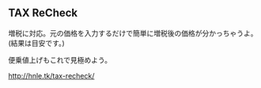 
TAX ReCheck
----

増税に対応。元の価格を入力するだけで簡単に増税後の価格が分かっちゃうよ。(結果は目安です。)  

便乗値上げもこれで見極めよう。

http://hnle.tk/tax-recheck/
